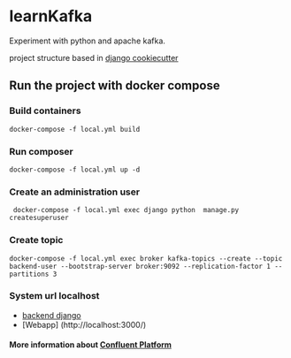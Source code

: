 # learnKafka
Experiment with python and apache kafka.

project structure based in  [django cookiecutter](https://github.com/pydanny/cookiecutter-django)

## Run the project with docker compose
### Build containers    
`docker-compose -f local.yml build`
### Run composer
`docker-compose -f local.yml up -d`

### Create an administration user 
` docker-compose -f local.yml exec django python  manage.py createsuperuser`

### Create topic 
`docker-compose -f local.yml exec broker kafka-topics --create --topic backend-user --bootstrap-server broker:9092 --replication-factor 1 --partitions 3`

### System url localhost
* [backend django](http://localhost:8000/)
* [Webapp] (http://localhost:3000/)

#### More information about [Confluent Platform](https://docs.confluent.io/current/quickstart/ce-docker-quickstart.html#ce-docker-quickstart)

